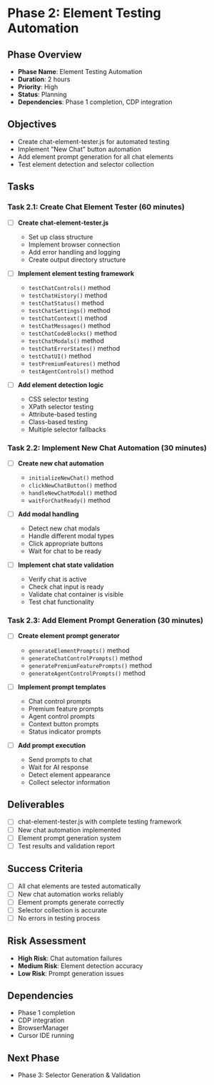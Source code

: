 # Phase 2: Element Testing Automation

## Phase Overview
- **Phase Name**: Element Testing Automation
- **Duration**: 2 hours
- **Priority**: High
- **Status**: Planning
- **Dependencies**: Phase 1 completion, CDP integration

## Objectives
- Create chat-element-tester.js for automated testing
- Implement "New Chat" button automation
- Add element prompt generation for all chat elements
- Test element detection and selector collection

## Tasks

### Task 2.1: Create Chat Element Tester (60 minutes)
- [ ] **Create chat-element-tester.js**
  - Set up class structure
  - Implement browser connection
  - Add error handling and logging
  - Create output directory structure

- [ ] **Implement element testing framework**
  - `testChatControls()` method
  - `testChatHistory()` method
  - `testChatStatus()` method
  - `testChatSettings()` method
  - `testChatContext()` method
  - `testChatMessages()` method
  - `testChatCodeBlocks()` method
  - `testChatModals()` method
  - `testChatErrorStates()` method
  - `testChatUI()` method
  - `testPremiumFeatures()` method
  - `testAgentControls()` method

- [ ] **Add element detection logic**
  - CSS selector testing
  - XPath selector testing
  - Attribute-based testing
  - Class-based testing
  - Multiple selector fallbacks

### Task 2.2: Implement New Chat Automation (30 minutes)
- [ ] **Create new chat automation**
  - `initializeNewChat()` method
  - `clickNewChatButton()` method
  - `handleNewChatModal()` method
  - `waitForChatReady()` method

- [ ] **Add modal handling**
  - Detect new chat modals
  - Handle different modal types
  - Click appropriate buttons
  - Wait for chat to be ready

- [ ] **Implement chat state validation**
  - Verify chat is active
  - Check chat input is ready
  - Validate chat container is visible
  - Test chat functionality

### Task 2.3: Add Element Prompt Generation (30 minutes)
- [ ] **Create element prompt generator**
  - `generateElementPrompts()` method
  - `generateChatControlPrompts()` method
  - `generatePremiumFeaturePrompts()` method
  - `generateAgentControlPrompts()` method

- [ ] **Implement prompt templates**
  - Chat control prompts
  - Premium feature prompts
  - Agent control prompts
  - Context button prompts
  - Status indicator prompts

- [ ] **Add prompt execution**
  - Send prompts to chat
  - Wait for AI response
  - Detect element appearance
  - Collect selector information

## Deliverables
- [ ] chat-element-tester.js with complete testing framework
- [ ] New chat automation implemented
- [ ] Element prompt generation system
- [ ] Test results and validation report

## Success Criteria
- [ ] All chat elements are tested automatically
- [ ] New chat automation works reliably
- [ ] Element prompts generate correctly
- [ ] Selector collection is accurate
- [ ] No errors in testing process

## Risk Assessment
- **High Risk**: Chat automation failures
- **Medium Risk**: Element detection accuracy
- **Low Risk**: Prompt generation issues

## Dependencies
- Phase 1 completion
- CDP integration
- BrowserManager
- Cursor IDE running

## Next Phase
- Phase 3: Selector Generation & Validation
